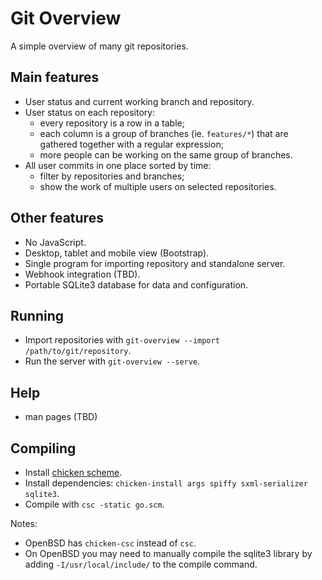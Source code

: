 # Git Overview
A simple overview of many git repositories.

## Main features
- User status and current working branch and repository.
- User status on each repository:
	- every repository is a row in a table;
	- each column is a group of branches (ie. `features/*`) that are gathered together with a regular expression;
	- more people can be working on the same group of branches.
- All user commits in one place sorted by time:
	- filter by repositories and branches;
  - show the work of multiple users on selected repositories.

## Other features
- No JavaScript.
- Desktop, tablet and mobile view (Bootstrap).
- Single program for importing repository and standalone server.
- Webhook integration (TBD).
- Portable SQLite3 database for data and configuration.

## Running

- Import repositories with `git-overview --import /path/to/git/repository`.
- Run the server with `git-overview --serve`.

## Help
- man pages (TBD)

## Compiling

- Install [chicken scheme](//call-cc.org).
- Install dependencies: `chicken-install args spiffy sxml-serializer sqlite3`.
- Compile with `csc -static go.scm`.

Notes:
- OpenBSD has `chicken-csc` instead of `csc`.
- On OpenBSD you may need to manually compile the sqlite3 library by adding `-I/usr/local/include/` to the compile command.

